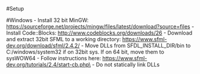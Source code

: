 #Setup

#Windows
	- Install 32 bit MinGW: https://sourceforge.net/projects/mingw/files/latest/download?source=files
	- Install Code::Blocks: http://www.codeblocks.org/downloads/26
	- Download and extract 32bit SFML to a working directory: https://www.sfml-dev.org/download/sfml/2.4.2/
	- Move DLLs from SFDL_INSTALL_DIR/bin to C:/windows/system32 if on 32bit sys. If on 64 bit, move them to sysWOW64
	- Follow instructions here: https://www.sfml-dev.org/tutorials/2.4/start-cb.php\
	- Do not statically link DLLs